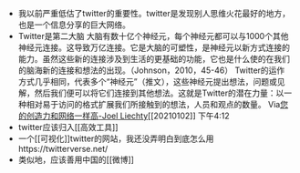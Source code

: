 - 我以前严重低估了twitter的重要性。twitter是发现别人思维火花最好的地方，也是一个信息分享的巨大网络。
- Twitter是第二大脑
大脑有数十亿个神经元，每个神经元都可以与1000个其他神经元连接。这导致万亿连接。它是大脑的可塑性，是神经元以新方式连接的能力。虽然这些新的连接涉及到生活的更基础的功能，它也是什么使的在我们的脑海新的连接和想法的出现。（Johnson，2010，45-46）
Twitter的运作方式几乎相同，代表多个“神经元”（推文），这些神经元提出想法，问题或见解，然后我们便可以将它们连接到其他想法。这就是Twitter的潜在力量：以一种相对易于访问的格式扩展我们所接触到的想法，人员和观点的数量。
Via[您的创造力和网络一样高-Joel Liechty](https://joelliechty.wordpress.com/2020/12/28/you-are-only-as-creative-as-your-network/)[[20210102]] 下午4:12
- twitter应该归入[[高效工具]]
- 一个[[可视化]]twitter的网站，我还没弄明白到底怎么用https://twitterverse.net/
- 类似地，应该善用中国的[[微博]]

